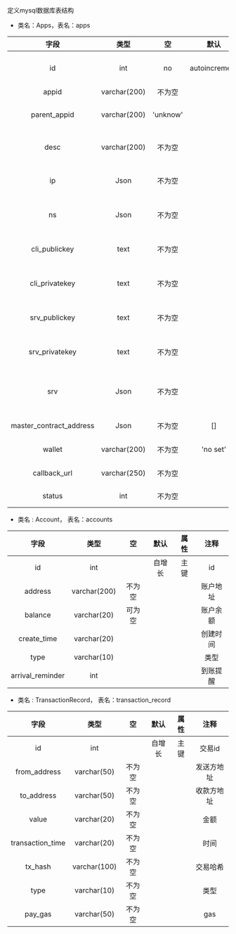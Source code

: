 定义mysql数据库表结构

* 类名：Apps，表名：apps

| 字段 | 类型 | 空 | 默认 | 属性 | 注释 |
|:---:|:---:|:---:|:---:|:---:|:---:|
| id | int  | no| autoincrement| 自增键、主键| |
| appid| varchar(200)| 不为空| |主键 | appid |
| parent_appid| varchar(200)| 'unknow' | | | 所属父appid |
| desc | varchar(200)| 不为空 | | | APP描述信息 |
| ip | Json | 不为空 | | | ip地址白名单 |
| ns | Json | 不为空 | | | 域名白名单 |
| cli_publickey | text | 不为空 | | | 客户端公钥 |
| cli_privatekey | text | 不为空 | | | 客户端私钥 |
| srv_publickey | text | 不为空 | | | 服务端公钥 |
| srv_privatekey | text | 不为空 | | | 服务端私钥 |
| srv | Json | 不为空 | | | 开放的服务列表 |
| master_contract_address | Json | 不为空 | [] | | 合约地址 |
| wallet | varchar(200) | 不为空 | 'no set' | | 钱包地址 |
| callback_url | varchar(250) | 不为空 | | | 回调地址 |
| status | int | 不为空 | | | app状态 |

* 类名 : Account， 表名：accounts

| 字段 | 类型 | 空 | 默认 | 属性 | 注释 |
|:---:|:---:|:---:|:---:|:---:|:---:|
|id|int||自增长|主键|id|
|address|varchar(200)|不为空|||账户地址|
|balance|varchar(20)|可为空|||账户余额|
|create_time|varchar(20)||||创建时间|
|type|varchar(10)||||类型|
|arrival_reminder|int||||到账提醒|

* 类名 : TransactionRecord， 表名：transaction_record

| 字段 | 类型 | 空 | 默认 | 属性 | 注释 |
|:---:|:---:|:---:|:---:|:---:|:---:|
|id|int||自增长|主键|交易id|
|from_address|varchar(50)|不为空|||发送方地址|
|to_address|varchar(50)|不为空|||收款方地址|
|value|varchar(20)|不为空|||金额|
|transaction_time|varchar(20)|不为空|||时间|
|tx_hash|varchar(100)|不为空|||交易哈希|
|type|varchar(10)|不为空|||类型|
|pay_gas|varchar(50)|不为空|||gas|

